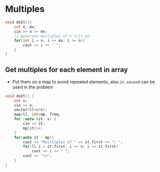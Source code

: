 # Multiples

```cpp
void doIt(){
    int n, mx;
    cin >> n >> mx;
    // generate multiples of n till mx
    for(int i = n; i <= mx; i += n){
        cout << i << " ";
    }
}
```

## Get multiples for each element in array
- Put them on a map to avoid repeated elements, also `it.second` can be used in the problem
```cpp
void doIt() {
    int n;
    cin >> n;
    vector<ll>v(n);
    map<ll, int>mp, freq;
    for (auto &it: v) {
        cin >> it;
        mp[it]++;
    }
    for(auto it : mp){
        cout << "Muiltiples of " << it.first << ": ";
        for(ll i = it.first; i <= n; i += it.first)
            cout << i << " ";
        cout << "\n";
    }
}
```
